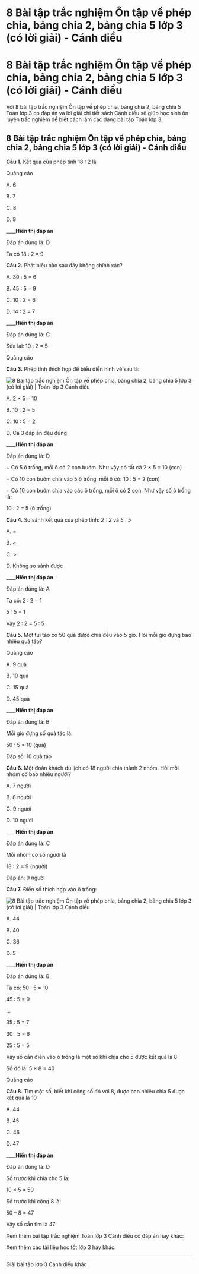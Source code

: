 # 8 Bài tập trắc nghiệm Ôn tập về phép chia, bảng chia 2, bảng chia 5 lớp 3 (có lời giải) - Cánh diều

# 8 Bài tập trắc nghiệm Ôn tập về phép chia, bảng chia 2, bảng chia 5 lớp 3 (có lời giải) - Cánh diều

Với 8 bài tập trắc nghiệm Ôn tập về phép chia, bảng chia 2, bảng chia 5 Toán lớp 3 có đáp án và lời giải chi tiết sách Cánh diều sẽ giúp học sinh ôn luyện trắc nghiệm để biết cách làm các dạng bài tập Toán lớp 3.

## 8 Bài tập trắc nghiệm Ôn tập về phép chia, bảng chia 2, bảng chia 5 lớp 3 (có lời giải) - Cánh diều

**Câu 1.** Kết quả của phép tính 18 : 2 là

Quảng cáo

A. 6

B. 7

C. 8

D. 9

____**Hiển thị đáp án**

Đáp án đúng là: D

Ta có 18 : 2 = 9

**Câu 2.** Phát biểu nào sau đây không chính xác?

A. 30 : 5 = 6

B. 45 : 5 = 9

C. 10 : 2 = 6

D. 14 : 2 = 7

____**Hiển thị đáp án**

Đáp án đúng là: C

Sửa lại: 10 : 2 = 5

Quảng cáo

**Câu 3.** Phép tính thích hợp để biểu diễn hình vẽ sau là:

![8 Bài tập trắc nghiệm Ôn tập về phép chia, bảng chia 2, bảng chia 5 lớp 3 \(có lời giải\) | Toán lớp 3 Cánh diều](https://vietjack.com/toan-3-cd/images/trac-nghiem-on-tap-ve-phep-chia-bang-chia-2-bang-chia-5.PNG)

A. 2 × 5 = 10

B. 10 : 2 = 5

C. 10 : 5 = 2

D. Cả 3 đáp án đều đúng

____**Hiển thị đáp án**

Đáp án đúng là: D

\+ Có 5 ô trống, mỗi ô có 2 con bướm. Như vậy có tất cả 2 × 5 = 10 (con)

\+ Có 10 con bướm chia vào 5 ô trống, mỗi ô có: 10 : 5 = 2 (con)

\+ Có 10 con bướm chia vào các ô trống, mỗi ô có 2 con. Như vậy số ô trống là:

10 : 2 = 5 (ô trống)

**Câu 4.** So sánh kết quả của phép tính: _2 : 2_ và _5 : 5_

A. =

B. <

C. >

D. Không so sánh được

____**Hiển thị đáp án**

Đáp án đúng là: A

Ta có: 2 : 2 = 1

5 : 5 = 1

Vậy 2 : 2 = 5 : 5 

**Câu 5.** Một túi táo có 50 quả được chia đều vào 5 giỏ. Hỏi mỗi giỏ đựng bao nhiêu quả táo?

Quảng cáo

A. 9 quả

B. 10 quả

C. 15 quả

D. 45 quả

____**Hiển thị đáp án**

Đáp án đúng là: B

Mỗi giỏ đựng số quả táo là:

50 : 5 = 10 (quả)

Đáp số: 10 quả táo

**Câu 6.** Một đoàn khách du lịch có 18 người chia thành 2 nhóm. Hỏi mỗi nhóm có bao nhiêu người?

A. 7 người

B. 8 người

C. 9 người

D. 10 người

____**Hiển thị đáp án**

Đáp án đúng là: C

Mỗi nhóm có số người là

18 : 2 = 9 (người)

Đáp án: 9 người

**Câu 7.** Điền số thích hợp vào ô trống:

![8 Bài tập trắc nghiệm Ôn tập về phép chia, bảng chia 2, bảng chia 5 lớp 3 \(có lời giải\) | Toán lớp 3 Cánh diều](https://vietjack.com/toan-3-cd/images/trac-nghiem-on-tap-ve-phep-chia-bang-chia-2-bang-chia-5-a.PNG)

A. 44

B. 40

C. 36

D. 5

____**Hiển thị đáp án**

Đáp án đúng là: B

Ta có: 50 : 5 = 10

45 : 5 = 9 

…

35 : 5 = 7

30 : 5 = 6 

25 : 5 = 5

Vậy số cần điền vào ô trống là một số khi chia cho 5 được kết quả là 8

Số đó là: 5 × 8 = 40

Quảng cáo

**Câu 8.** Tìm một số, biết khi cộng số đó với 8, được bao nhiêu chia 5 được kết quả là 10

A. 44

B. 45

C. 46

D. 47

____**Hiển thị đáp án**

Đáp án đúng là: D

Số trước khi chia cho 5 là:

10 × 5 = 50 

Số trước khi cộng 8 là:

50 – 8 = 47

Vậy số cần tìm là 47

Xem thêm bài tập trắc nghiệm Toán lớp 3 Cánh diều có đáp án hay khác:

Xem thêm các tài liệu học tốt lớp 3 hay khác:

* * *

Giải bài tập lớp 3 Cánh diều khác
